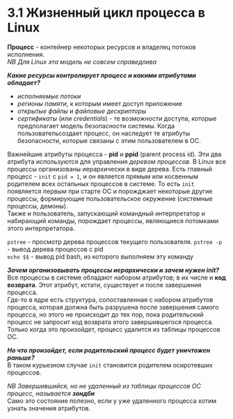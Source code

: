 # 3.1 Жизненный цикл процесса в Linux  

**Процесс** - контейнер некоторых ресурсов и владелец потоков исполнения.   
*NB Для Linux эта модель не совсем справедлива*  

***Какие ресурсы контролирует процесс и какими атрибутами обладает?***  
+ *исполняемые потоки*
+ *регионы памяти*, к которым имеет доступ приложение
+ *открытые файлы* и *файловые дескрипторы*
+ *сертификаты* (или *credentials*) - те возможности доступа, которые предполагает модель безопасности системы. Когда пользовательсоздает процесс,
он наследует те атрибуты безопасности, которые связаны с этим пользователем в ОС.

Важнейшие атрибуты процесса - **pid** и **ppid** (parent process id). Эти два атрибута используются для управления *деревом процессов*.
В Linux все процессы организованы иерархически в виде дерева. Есть главный процесс - `init` с `pid = 1`, и он является прямым или косвенным родителем всех остальных
процессов в системе. То есть `init` появляется первым при старте ОС и порожджает некоторые другие процессы, формирующие пользовательское окружение (системные процессы, 
демоны).  
Также и пользователь, запускающий командный интерпретатор и набирающий команды, порождает процессы, являющиеся потомками этого интерпретатора.  

`pstree` - просмотр дерева процессов текущего пользователя.
`pstree -p` - вывод дерева процессов с pid  
`echo $$` - вывод pid bash, из которого выполняем эту команду

***Зачем организовывать процессы иерархически и зачем нужен init?***  
Все процессы в системе обладают набором атрибутов; в их числе и **код возврата**. Этот атрибут, кстати, существует и после завершения процесса.  
Где-то в ядре есть структура, сопоставленная с набором атрибутов процесса, которая должна быть разрушена после завершения самого процесса, но этого не происходит до тех
 пор, пока родительский процесс не запросит код возврата этого завершившегося процесса. Только когда это произойдет, процесс удалится из таблицы процессов ОС.  
 
***Но что произойдет, если родительский процесс будет уничтожен раньше?***  
В таком курьезном случае `init` становится родителем осиротевших процессов.  

*NB Завершившийся, но не удаленный из таблицы процессов ОС процесс, называется **зондби***  
Само это состояние полезно, если у уже удаленного процесса хотим узнать значения атрибутов.
